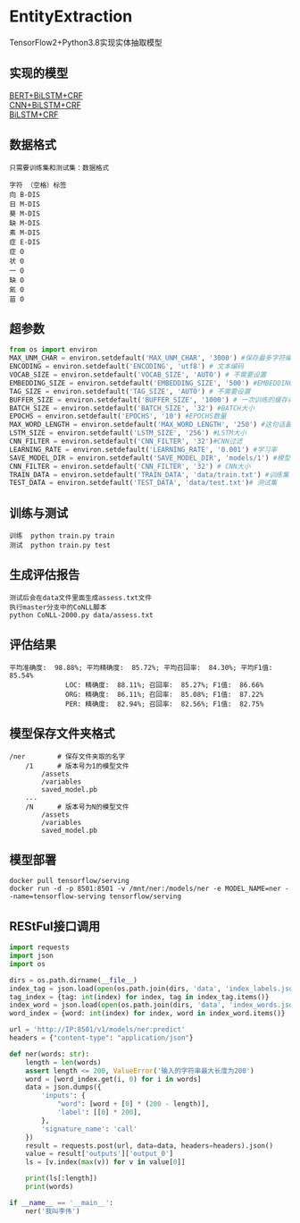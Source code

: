 # EntityExtraction
TensorFlow2+Python3.8实现实体抽取模型

## 实现的模型
[BERT+BiLSTM+CRF](https://github.com/jtyoui/BLC/tree/bert+bilstm+crf)     
[CNN+BiLSTM+CRF](https://github.com/jtyoui/BLC/tree/cnn+bilstm+crf)    
[BiLSTM+CRF](https://github.com/jtyoui/BLC/tree/bilstm+crf) 

## 数据格式
    只需要训练集和测试集：数据格式
    
    字符 （空格）标签
    向 B-DIS
    日 M-DIS
    葵 M-DIS
    缺 M-DIS
    素 M-DIS
    症 E-DIS
    症 O
    状 O
    一 O
    缺 O
    氮 O
    苗 O

## 超参数
```python
from os import environ
MAX_UNM_CHAR = environ.setdefault('MAX_UNM_CHAR', '3000') #保存最多字符编码
ENCODING = environ.setdefault('ENCODING', 'utf8') # 文本编码
VOCAB_SIZE = environ.setdefault('VOCAB_SIZE', 'AUTO') # 不需要设置
EMBEDDING_SIZE = environ.setdefault('EMBEDDING_SIZE', '500') #EMBEDDING的大小
TAG_SIZE = environ.setdefault('TAG_SIZE', 'AUTO') # 不需要设置
BUFFER_SIZE = environ.setdefault('BUFFER_SIZE', '1000') # 一次训练的缓存条数大小
BATCH_SIZE = environ.setdefault('BATCH_SIZE', '32') #BATCH大小
EPOCHS = environ.setdefault('EPOCHS', '10') #EPOCHS数量
MAX_WORD_LENGTH = environ.setdefault('MAX_WORD_LENGTH', '250') #这句话最大字符长度
LSTM_SIZE = environ.setdefault('LSTM_SIZE', '256') #LSTM大小 
CNN_FILTER = environ.setdefault('CNN_FILTER', '32')#CNN过滤
LEARNING_RATE = environ.setdefault('LEARNING_RATE', '0.001') #学习率
SAVE_MODEL_DIR = environ.setdefault('SAVE_MODEL_DIR', 'models/1') #模型保存的路径
CNN_FILTER = environ.setdefault('CNN_FILTER', '32') # CNN大小
TRAIN_DATA = environ.setdefault('TRAIN_DATA', 'data/train.txt') #训练集
TEST_DATA = environ.setdefault('TEST_DATA', 'data/test.txt')# 测试集
```

## 训练与测试
    训练  python train.py train 
    测试  python train.py test

## 生成评估报告
    测试后会在data文件里面生成assess.txt文件
    执行master分支中的CoNLL脚本
    python CoNLL-2000.py data/assess.txt
    
## 评估结果
```text
平均准确度:  98.88%; 平均精确度:  85.72%; 平均召回率:  84.30%; 平均F1值:  85.54%
              LOC: 精确度:  88.11%; 召回率:  85.27%; F1值:  86.66%
              ORG: 精确度:  86.11%; 召回率:  85.08%; F1值:  87.22%
              PER: 精确度:  82.94%; 召回率:  82.56%; F1值:  82.75%  
```

## 模型保存文件夹格式
```text
/ner        # 保存文件夹取的名字
    /1      # 版本号为1的模型文件
        /assets
        /variables
        saved_model.pb
    ...
    /N      # 版本号为N的模型文件
        /assets
        /variables
        saved_model.pb
```

## 模型部署
    docker pull tensorflow/serving
    docker run -d -p 8501:8501 -v /mnt/ner:/models/ner -e MODEL_NAME=ner --name=tensorflow-serving tensorflow/serving
    
## REStFul接口调用
```python
import requests
import json
import os

dirs = os.path.dirname(__file__)
index_tag = json.load(open(os.path.join(dirs, 'data', 'index_labels.json'), mode='r', encoding='utf-8'))
tag_index = {tag: int(index) for index, tag in index_tag.items()}
index_word = json.load(open(os.path.join(dirs, 'data', 'index_words.json'), mode='r', encoding='utf-8'))
word_index = {word: int(index) for index, word in index_word.items()}

url = 'http://IP:8501/v1/models/ner:predict'
headers = {"content-type": "application/json"}

def ner(words: str):
    length = len(words)
    assert length <= 200, ValueError('输入的字符串最大长度为200')
    word = [word_index.get(i, 0) for i in words]
    data = json.dumps({
        'inputs': {
            "word": [word + [0] * (200 - length)],
            'label': [[0] * 200],
        },
        'signature_name': 'call'
    })
    result = requests.post(url, data=data, headers=headers).json()
    value = result['outputs']['output_0']
    ls = [v.index(max(v)) for v in value[0]]

    print(ls[:length])
    print(words)

if __name__ == '__main__':
    ner('我叫李伟')
```